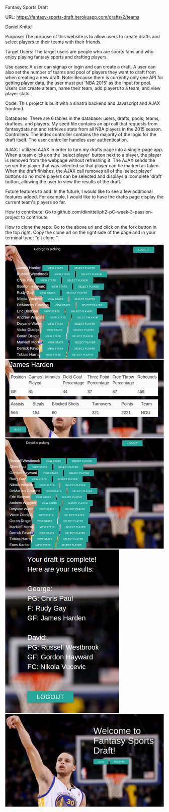 Fantasy Sports Draft

URL: https://fantasy-sports-draft.herokuapp.com/drafts/2/teams

Daniel Knittel

Purpose: The purpose of this website is to allow users to create drafts and select players to their teams with their friends.

Target Users: The target users are people who are sports fans and who enjoy playing fantasy sports and drafting players.

Use cases: A user can signup or login and can create a draft. A user can also set the number of teams and pool of players they want to draft from when creating a new draft. Note: Because there is currently only one API for getting player data, the user must put 'NBA 2015' as the input for pool. Users can create a team, name their team, add players to a team, and view player stats.

Code: This project is built with a sinatra backend and Javascript and AJAX frontend.

Databases: There are 6 tables in the database: users, drafts, pools, teams, draftees, and players. My seed file contains an api call that requests from fantasydata.net and retrieves stats from all NBA players in the 2015 season. Controllers: The index controller contains the majority of the logic for the draft itself. The user controller handles user authentication.

AJAX: I utilized AJAX in order to turn my drafts page into a single-page app. When a team clicks on the 'select player' button next to a player, the player is removed from the webpage without refreshing it. The AJAX sends the server the player that was selected so that player can be marked as taken. When the draft finishes, the AJAX call removes all of the 'select player' buttons so no more players can be selected and displays a 'complete 'draft' button, allowing the user to view the results of the draft.

Future features to add: In the future, I would like to see a few additional features added. For example, I would like to have the drafts page display the current team's players so far.

How to contribute: Go to github.com/dknittel/ph2-pC-week-3-passion-project to contribute

How to clone the repo: Go to the above url and click on the fork button in the top right. Copy the clone url on the right side of the page and in your terminal type: “git clone ”.

![pic](Selection_014.png)
![pic](Selection_015.png)
![pic](Selection_016.png)
![pic](Selection_017.png)
![pic](Selection_018.png)
